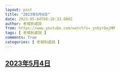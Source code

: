 ```yaml
---
layout: post
title: "2023年5月4日"
date: 2023-05-04T08:18:33.000Z
author: 老楊到處說
from: https://www.youtube.com/watch?v=_ynbyrDwjMM
tags: [ 老楊到處說 ]
comments: True
categories: [ 老楊到處說 ]
---
```

<!--1683188313000-->
[2023年5月4日](https://www.youtube.com/watch?v=_ynbyrDwjMM)
------

<div>

</div>
